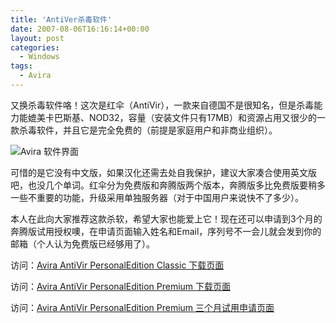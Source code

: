```yaml
---
title: 'AntiVer杀毒软件'
date: 2007-08-06T16:16:14+00:00
layout: post
categories:
  - Windows
tags:
  - Avira
---
```


又换杀毒软件咯！这次是红伞（AntiVir），一款来自德国不是很知名，但是杀毒能力能媲美卡巴斯基、NOD32，容量（安装文件只有17MB）和资源占用又很少的一款杀毒软件，并且它是完全免费的（前提是家庭用户和非商业组织）。

![Avira 软件界面](https://www.avira.com/images/content/images/VDF-Update/avira-antivirus-update-step6-en.jpg)
<!--more-->
可惜的是它没有中文版，如果汉化还需去处自我保护，建议大家凑合使用英文版吧，也没几个单词。红伞分为免费版和奔腾版两个版本，奔腾版多比免费版要稍多一些不重要的功能，升级采用单独服务器（对于中国用户来说快不了多少）。

本人在此向大家推荐这款杀软，希望大家也能爱上它！现在还可以申请到3个月的奔腾版试用授权噢，在申请页面输入姓名和Email，序列号不一会儿就会发到你的邮箱（个人认为免费版已经够用了）。

访问：[Avira AntiVir PersonalEdition Classic 下载页面](http://www.free-av.com/)

访问：[Avira AntiVir PersonalEdition Premium 下载页面](http://www.avira.com/de/downloads/avira_antivir_personaledition_premium.html)

访问：[Avira AntiVir PersonalEdition Premium 三个月试用申请页面](http://www1.avira.com/en/evaluate/chip.php)</div>